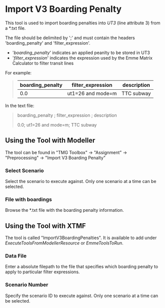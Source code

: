 # **Import V3 Boarding Penalty**
This tool is used to import boarding penalties into *UT3* (line attribute 3) from a *.txt file. 

The file should be delimited by ';' and must contain the headers 'boarding_penalty' and 'filter_expression'.
- '*boarding_penalty*' indicates an applied peanlty to be stored in UT3
- '*filter_expression*' indicates the expression used by the Emme Matrix Calculator to filter transit lines

For example:
> |boarding_penalty|filter_expression|description|
> |------|------|------|
> |0.0|ut1=26 and mode=m|TTC subway|

In the text file:
>boarding_penalty	; filter_expression	; description
>
>0.0; ut1=26 and mode=m; TTC subway


## **Using the Tool with Modeller**
The tool can be found in "TMG Toolbox" -> "Assignment" -> "Preprocessing" -> "Import V3 Boarding Penalty"

### Select Scenario
Select the scenario to execute against. Only one scenario at a time can be selected.

### File with boardings
Browse the *.txt file with the boarding penalty information.


## **Using the Tool with XTMF**
The tool is called "ImportV3BoardingPenalties". It is available to add under *ExecuteToolsFromModellerResource* or *EmmeToolsToRun*.

### Data File
Enter a absolute filepath to the file that specifies which boarding penalty to apply to particular filter expressions. 

### Scenario Number
Specify the scenario ID to execute against. Only one scenario at a time can be selected.
